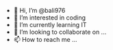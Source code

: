 - 👋 Hi, I’m @bali976
- 👀 I’m interested in coding
- 🌱 I’m currently learning IT
- 💞️ I’m looking to collaborate on ...
- 📫 How to reach me ...

<!---
bali976/bali976 is a ✨ special ✨ repository because its `README.md` (this file) appears on your GitHub profile.
You can click the Preview link to take a look at your changes.
--->
